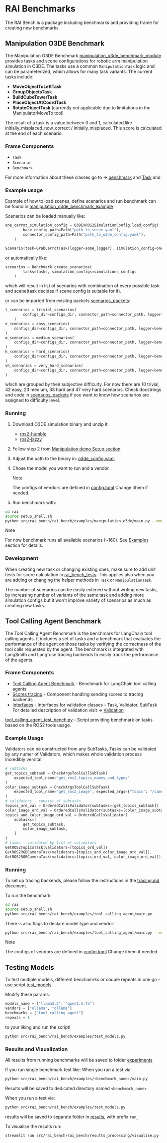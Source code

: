 # RAI Benchmarks

The RAI Bench is a package including benchmarks and providing frame for creating new benchmarks

## Manipulation O3DE Benchmark

The Manipulation O3DE Benchmark [manipulation_o3de_benchmark_module](./rai_bench//manipulation_o3de/) provides tasks and scene configurations for robotic arm manipulation simulation in O3DE. The tasks use a common `ManipulationTask` logic and can be parameterized, which allows for many task variants. The current tasks include:

- **MoveObjectToLeftTask**
- **GroupObjectsTask**
- **BuildCubeTowerTask**
- **PlaceObjectAtCoordTask**
- **RotateObjectTask** (currently not applicable due to limitations in the ManipulatorMoveTo tool)

The result of a task is a value between 0 and 1, calculated like initially_misplaced_now_correct / initially_misplaced. This score is calculated at the end of each scenario.

### Frame Components

- `Task`
- `Scenario`
- `Benchmark`

For more information about these classes go to -> [benchmark](./rai_bench//manipulation_o3de/benchmark.py) and [Task](./rai_bench//manipulation_o3de//interfaces.py) and

### Example usage

Example of how to load scenes, define scenarios and run benchmark can be found in [manipulation_o3de_benchmark_example](rai_bench/examples/manipulation_o3de/main.py)

Scenarios can be loaded manually like:

```python
one_carrot_simulation_config = O3DExROS2SimulationConfig.load_config(
        base_config_path=Path("path_to_scene.yaml"),
        connector_config_path=Path("path_to_o3de_config.yaml"),
    )

Scenario(task=GrabCarrotTask(logger=some_logger), simulation_config=one_carrot_simulation_config)
```

or automatically like:

```python
scenarios = Benchmark.create_scenarios(
        tasks=tasks, simulation_configs=simulations_configs
    )
```

which will result in list of scenarios with combination of every possible task and scene(task decides if scene config is suitable for it).

or can be imported from exisitng packets [scenarios_packets](rai_bench/examples/manipulation_o3de/scenarios.py):

```python
t_scenarios = trivial_scenarios(
        configs_dir=configs_dir, connector_path=connector_path, logger=bench_logger
    )
e_scenarios = easy_scenarios(
    configs_dir=configs_dir, connector_path=connector_path, logger=bench_logger
)
m_scenarios = medium_scenarios(
    configs_dir=configs_dir, connector_path=connector_path, logger=bench_logger
)
h_scenarios = hard_scenarios(
    configs_dir=configs_dir, connector_path=connector_path, logger=bench_logger
)
vh_scenarios = very_hard_scenarios(
    configs_dir=configs_dir, connector_path=connector_path, logger=bench_logger
)
```

which are grouped by their subjective difficulty. For now there are 10 trivial, 42 easy, 23 medium, 38 hard and 47 very hard scenarios.
Check docstrings and code in [scenarios_packets](rai_bench/examples/manipulation_o3de/scenarios.py) if you want to know how scenarios are assigned to difficulty level.

### Running

1. Download O3DE simulation binary and unzip it.

   - [ros2-humble](https://robotec-ml-rai-public.s3.eu-north-1.amazonaws.com/RAIManipulationDemo_jammyhumble.zip)
   - [ros2-jazzy](https://robotec-ml-rai-public.s3.eu-north-1.amazonaws.com/RAIManipulationDemo_noblejazzy.zip)

2. Follow step 2 from [Manipulation demo Setup section](../../docs/demos/manipulation.md#setup)

3. Adjust the path to the binary in: [o3de_config.yaml](./rai_bench/examples/manipulation_o3de/configs/o3de_config.yaml)
4. Chose the model you want to run and a vendor.
   > [!NOTE]
   > The configs of vendors are defined in [config.toml](../../config.toml) Change ithem if needed.
5. Run benchmark with:

```bash
cd rai
source setup_shell.sh
python src/rai_bench/rai_bench/examples/manipulation_o3de/main.py --model-name llama3.2  --vendor ollama
```

> [!NOTE]
> For now benchmark runs all available scenarios (~160). See [Examples](#example-usege)
> section for details.

### Development

When creating new task or changing existing ones, make sure to add unit tests for score calculation in [rai_bench_tests](../../tests/rai_bench/manipulation_o3de/tasks/).
This applies also when you are adding or changing the helper methods in `Task` or `ManipulationTask`.

The number of scenarios can be easily extened without writing new tasks, by increasing number of variants of the same task and adding more simulation configs but it won't improve variety of scenarios as much as creating new tasks.

## Tool Calling Agent Benchmark

The Tool Calling Agent Benchmark is the benchmark for LangChain tool calling agents. It includes a set of tasks and a benchmark that evaluates the performance of the agent on those tasks by verifying the correctness of the tool calls requested by the agent. The benchmark is integrated with LangSmith and Langfuse tracing backends to easily track the performance of the agents.

### Frame Components

- [Tool Calling Agent Benchmark](rai_bench//tool_calling_agent/benchmark.py) - Benchmark for LangChain tool calling agents
- [Scores tracing](rai_bench/tool_calling_agent_bench/scores_tracing.py) - Component handling sending scores to tracing backends
- [Interfaces](rai_bench//tool_calling_agent/interfaces.py) - Interfaces for validation classes - Task, Validator, SubTask
  For detailed description of validation visit -> [Validation](.//rai_bench/docs/tool_calling_agent_benchmark.md)

[tool_calling_agent_test_bench.py](rai_bench/examples/tool_calling_agent/main.py) - Script providing benchmark on tasks based on the ROS2 tools usage.

### Example Usage

Validators can be constructed from any SubTasks, Tasks can be validated by any numer of Validators, which makes whole validation process incredibly versital.

```python
# subtasks
get_topics_subtask = CheckArgsToolCallSubTask(
    expected_tool_name="get_ros2_topics_names_and_types"
)
color_image_subtask = CheckArgsToolCallSubTask(
    expected_tool_name="get_ros2_image", expected_args={"topic": "/camera_image_color"}
)
# validators - consist of subtasks
topics_ord_val = OrderedCallsValidator(subtasks=[get_topics_subtask])
color_image_ord_val = OrderedCallsValidator(subtasks=[color_image_subtask])
topics_and_color_image_ord_val = OrderedCallsValidator(
    subtasks=[
        get_topics_subtask,
        color_image_subtask,
    ]
)
# tasks - validated by list of validators
GetROS2TopicsTask(validators=[topics_ord_val])
GetROS2RGBCameraTask(validators=[topics_and_color_image_ord_val]),
GetROS2RGBCameraTask(validators=[topics_ord_val, color_image_ord_val]),
```

### Running

To set up tracing backends, please follow the instructions in the [tracing.md](../../docs/tracing.md) document.

To run the benchmark:

```bash
cd rai
source setup_shell.sh
python src/rai_bench/rai_bench/examples/tool_calling_agent/main.py
```

There is also flags to declare model type and vendor:

```bash
python src/rai_bench/rai_bench/examples/tool_calling_agent/main.py --model-name llama3.2 --vendor ollama
```

> [!NOTE]
> The configs of vendors are defined in [config.toml](../../config.toml) Change ithem if needed.

## Testing Models

To test multiple models, different benchamrks or couple repeats in one go - use script [test_models](./rai_bench/examples/test_models.py)

Modify these params:

```python
models_name = ["llama3.2", "qwen2.5:7b"]
vendors = ["ollama", "ollama"]
benchmarks = ["tool_calling_agent"]
repeats = 1
```

to your liking and run the script!

```bash
python src/rai_bench/rai_bench/examples/test_models.py
```

### Results and Visualization

All results from running benchmarks will be saved to folder [experiments](./rai_bench/experiments/)

If you run single benchmark test like:
When you run a test via:

```bash
python src/rai_bench/rai_bench/examples/<benchmark_name>/main.py
```

Results will be saved to dedicated directory named `<benchmark_name>`

When you run a test via:

```bash
python src/rai_bench/rai_bench/examples/test_models.py
```

results will be saved to separate folder in [results](./rai_bench/experiments/), with prefix `run_`

To visualise the results run:

```bash
streamlit run src/rai_bench/rai_bench/results_processing/visualise.py
```
